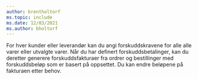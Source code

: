 ```yaml
---
author: brentholtorf
ms.topic: include
ms.date: 12/03/2021
ms.author: bholtorf
---
```

For hver kunder eller leverandør kan du angi forskuddskravene for alle alle varer eller utvalgte varer. Når du har definert forskuddsbetalinger, kan du deretter generere forskuddsfakturaer fra ordrer og bestillinger med forskuddsbeløp som er basert på oppsettet. Du kan endre beløpene på fakturaen etter behov.  
